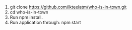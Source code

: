 
1. git clone https://github.com/ikteelatm/who-is-in-town.git
2. cd who-is-in-town
3. Run npm install.
4. Run application through:  npm start
